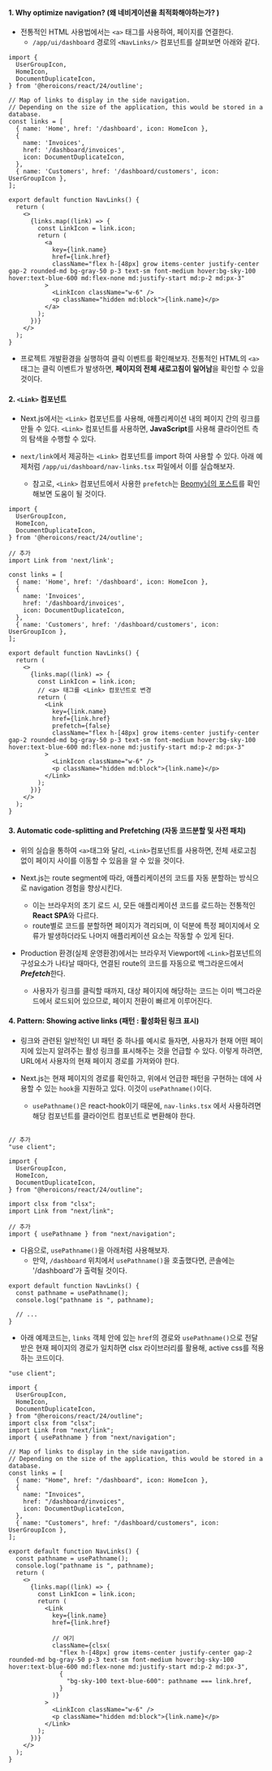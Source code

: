 
#### 1. Why optimize navigation? (왜 네비게이션을 최적화해야하는가? )

- 전통적인 HTML 사용법에서는 `<a>` 태그를 사용하여, 페이지를 연결한다.
	- `/app/ui/dashboard` 경로의 `<NavLinks/>` 컴포넌트를 살펴보면 아래와 같다.
```tsx
import {
  UserGroupIcon,
  HomeIcon,
  DocumentDuplicateIcon,
} from '@heroicons/react/24/outline';

// Map of links to display in the side navigation.
// Depending on the size of the application, this would be stored in a database.
const links = [
  { name: 'Home', href: '/dashboard', icon: HomeIcon },
  {
    name: 'Invoices',
    href: '/dashboard/invoices',
    icon: DocumentDuplicateIcon,
  },
  { name: 'Customers', href: '/dashboard/customers', icon: UserGroupIcon },
];
  
export default function NavLinks() {
  return (
    <>
      {links.map((link) => {
        const LinkIcon = link.icon;
        return (
          <a
            key={link.name}
            href={link.href}
            className="flex h-[48px] grow items-center justify-center gap-2 rounded-md bg-gray-50 p-3 text-sm font-medium hover:bg-sky-100 hover:text-blue-600 md:flex-none md:justify-start md:p-2 md:px-3"
          >
            <LinkIcon className="w-6" />
            <p className="hidden md:block">{link.name}</p>
          </a>
        );
      })}
    </>
  );
}
```

- 프로젝트 개발환경을 실행하여 클릭 이벤트를 확인해보자. 전통적인 HTML의 `<a>`태그는 클릭 이벤트가 발생하면, **페이지의 전체 새로고침이 일어남**을 확인할 수 있을 것이다.


#### 2. `<Link>` 컴포넌트

- Next.js에서는 `<Link>` 컴포넌트를  사용해, 애플리케이션 내의 페이지 간의 링크를 만들 수 있다. `<Link>` 컴포넌트를 사용하면, **JavaScript**를 사용해 클라이언트 측의 탐색을 수행할 수 있다.

- `next/link`에서 제공하는 `<Link>` 컴포넌트를 import 하여 사용할 수 있다. 아래 예제처럼 `/app/ui/dashboard/nav-links.tsx` 파일에서 이를 실습해보자. 
	- 참고로, `<Link>` 컴포넌트에서 사용한 `prefetch`는 [Beomy님의 포스트](https://beomy.github.io/tech/browser/preload-preconnect-prefetch/)를 확인해보면 도움이 될 것이다.  

```tsx
import {
  UserGroupIcon,
  HomeIcon,
  DocumentDuplicateIcon,
} from '@heroicons/react/24/outline';

// 추가
import Link from 'next/link';

const links = [
  { name: 'Home', href: '/dashboard', icon: HomeIcon },
  {
    name: 'Invoices',
    href: '/dashboard/invoices',
    icon: DocumentDuplicateIcon,
  },
  { name: 'Customers', href: '/dashboard/customers', icon: UserGroupIcon },
];

export default function NavLinks() {
  return (
    <>
      {links.map((link) => {
        const LinkIcon = link.icon;
        // <a> 태그를 <Link> 컴포넌트로 변경
        return (
          <Link
            key={link.name}
            href={link.href}
            prefetch={false}
            className="flex h-[48px] grow items-center justify-center gap-2 rounded-md bg-gray-50 p-3 text-sm font-medium hover:bg-sky-100 hover:text-blue-600 md:flex-none md:justify-start md:p-2 md:px-3"
          >
            <LinkIcon className="w-6" />
            <p className="hidden md:block">{link.name}</p>
          </Link>
        );
      })}
    </>
  );
}
```


#### 3. Automatic code-splitting and Prefetching (자동 코드분할 및 사전 패치)

- 위의 실습을 통하여 `<a>`태그와 달리, `<Link>`컴포넌트를 사용하면,  전체 새로고침 없이 페이지 사이를 이동할 수 있음을 알 수 있을 것이다.

- Next.js는 route segment에 따라, 애플리케이션의 코드를 자동 분할하는 방식으로 navigation 경험을 향상시킨다.
	- 이는 브라우저의 초기 로드 시, 모든 애플리케이션 코드를 로드하는 전통적인 **React SPA**와 다르다.
	- route별로 코드를 분할하면 페이지가 격리되며, 이 덕분에 특정 페이지에서 오류가 발생하더라도 나머지 애플리케이션 요소는 작동할 수 있게 된다.

- Production 환경(실제 운영환경)에서는 브라우저 Viewport에 `<Link>`컴포넌트의 구성요소가 나타날 때마다, 연결된 route의 코드를 자동으로 백그라운드에서 ***Prefetch***한다.
	- 사용자가 링크를 클릭할 때까지, 대상 페이지에 해당하는 코드는 이미 백그라운드에서 로드되어 있으므로, 페이지 전환이 빠르게 이루어진다.


#### 4. Pattern: Showing active links (패턴 : 활성화된 링크 표시)

- 링크와 관련된 일반적인 UI 패턴 중 하나를 예시로 들자면, 사용자가 현재 어떤 페이지에 있는지 알려주는 활성 링크를 표시해주는 것을 언급할 수 있다. 이렇게 하려면, URL에서 사용자의 현재 페이지 경로를 가져와야 한다. 

- Next.js는 현재 페이지의 경로를 확인하고, 위에서 언급한 패턴을 구현하는 데에 사용할 수 있는 `hook`을 지원하고 있다. 이것이 `usePathname()`이다.
	- `usePathname()`은 react-hook이기 때문에, `nav-links.tsx` 에서 사용하려면 해당 컴포넌트를 클라이언트 컴포넌트로 변환해야 한다. 

```tsx

// 추가
"use client";

import {
  UserGroupIcon,
  HomeIcon,
  DocumentDuplicateIcon,
} from "@heroicons/react/24/outline";

import clsx from "clsx";
import Link from "next/link";

// 추가
import { usePathname } from "next/navigation";
```

- 다음으로, `usePathname()`을 아래처럼 사용해보자.
	- 만약, `/dashboard` 위치에서 `usePathname()`을 호출했다면, 콘솔에는 '/dashboard'가 출력될 것이다.

```tsx
export default function NavLinks() {
  const pathname = usePathname();
  console.log("pathname is ", pathname);

  // ...
}
```

- 아래 예제코드는, `links` 객체 안에 있는 `href`의 경로와 `usePathname()`으로 전달받은 현재 페이지의 경로가 일치하면 clsx 라이브러리를 활용해, active css를 적용하는 코드이다.

```tsx
"use client";

import {
  UserGroupIcon,
  HomeIcon,
  DocumentDuplicateIcon,
} from "@heroicons/react/24/outline";
import clsx from "clsx";
import Link from "next/link";
import { usePathname } from "next/navigation";

// Map of links to display in the side navigation.
// Depending on the size of the application, this would be stored in a database.
const links = [
  { name: "Home", href: "/dashboard", icon: HomeIcon },
  {
    name: "Invoices",
    href: "/dashboard/invoices",
    icon: DocumentDuplicateIcon,
  },
  { name: "Customers", href: "/dashboard/customers", icon: UserGroupIcon },
];

export default function NavLinks() {
  const pathname = usePathname();
  console.log("pathname is ", pathname);
  return (
    <>
      {links.map((link) => {
        const LinkIcon = link.icon;
        return (
          <Link
            key={link.name}
            href={link.href}
            
            // 여기
            className={clsx(
              "flex h-[48px] grow items-center justify-center gap-2 rounded-md bg-gray-50 p-3 text-sm font-medium hover:bg-sky-100 hover:text-blue-600 md:flex-none md:justify-start md:p-2 md:px-3",
              {
                "bg-sky-100 text-blue-600": pathname === link.href,
              }
            )}
          >
            <LinkIcon className="w-6" />
            <p className="hidden md:block">{link.name}</p>
          </Link>
        );
      })}
    </>
  );
}

```